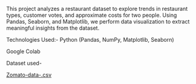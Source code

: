 This project analyzes a restaurant dataset to explore trends in restaurant types, customer votes, and approximate costs for two people. Using Pandas, Seaborn, and Matplotlib, we perform data visualization to extract meaningful insights from the dataset.

Technologies Used:-
Python (Pandas, NumPy, Matplotlib, Seaborn)

Google Colab


Dataset used-

[Zomato-data-.csv](https://github.com/user-attachments/files/18815237/Zomato-data-.csv)
